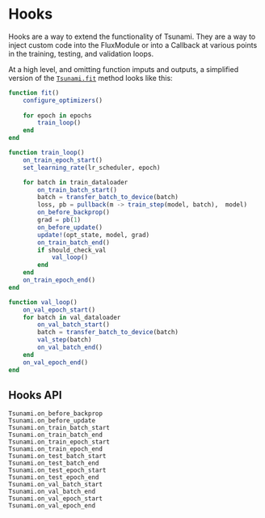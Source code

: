 # Hooks 

Hooks are a way to extend the functionality of Tsunami. They are a way to inject custom code into the FluxModule or
into a Callback at various points in the training, testing, and validation loops.

At a high level, and omitting function imputs and outputs, a simplified version of the [`Tsunami.fit`](@ref) method looks like this:

```julia
function fit()
    configure_optimizers()
    
    for epoch in epochs
        train_loop()
    end
end

function train_loop()
    on_train_epoch_start()
    set_learning_rate(lr_scheduler, epoch)

    for batch in train_dataloader
        on_train_batch_start()
        batch = transfer_batch_to_device(batch)
        loss, pb = pullback(m -> train_step(model, batch),  model)
        on_before_backprop()
        grad = pb(1)
        on_before_update()
        update!(opt_state, model, grad)
        on_train_batch_end()
        if should_check_val
            val_loop()
        end
    end
    on_train_epoch_end()
end

function val_loop()
    on_val_epoch_start()
    for batch in val_dataloader
        on_val_batch_start()
        batch = transfer_batch_to_device(batch)
        val_step(batch)
        on_val_batch_end()
    end
    on_val_epoch_end()
end
```

## Hooks API

```@docs
Tsunami.on_before_backprop
Tsunami.on_before_update
Tsunami.on_train_batch_start
Tsunami.on_train_batch_end
Tsunami.on_train_epoch_start
Tsunami.on_train_epoch_end
Tsunami.on_test_batch_start
Tsunami.on_test_batch_end
Tsunami.on_test_epoch_start
Tsunami.on_test_epoch_end
Tsunami.on_val_batch_start
Tsunami.on_val_batch_end
Tsunami.on_val_epoch_start
Tsunami.on_val_epoch_end
```
